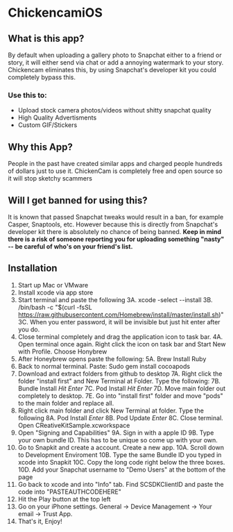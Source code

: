 # ChickencamiOS

## What is this app?
By default when uploading a gallery photo to Snapchat either to a friend or story, it will either send via chat or add a annoying watermark to your story. Chickencam eliminates this, by using Snapchat's developer kit you could completely bypass this.
### Use this to:
* Upload stock camera photos/videos without shitty snapchat quality
* High Quality Advertisments
* Custom GIF/Stickers

## Why this App?
People in the past have created similar apps and charged people hundreds of dollars just to use it. ChickenCam is completely free and open source so it will stop sketchy scammers

## Will I get banned for using this?
It is known that passed Snapchat tweaks would result in a ban, for example Casper, Snaptools, etc. However because this is directly from Snapchat's developer kit there is absolutely no chance of being banned. **Keep in mind there is a risk of someone reporting you for uploading something "nasty" -- be careful of who's on your friend's list.**

## Installation
1. Start up Mac or VMware
2. Install xcode via app store
3. Start terminal and paste the following
  3A. xcode -select --install 
  3B. /bin/bash -c "$(curl -fsSL https://raw.githubusercontent.com/Homebrew/install/master/install.sh)"
  3C. When you enter password, it will be invisible but just hit enter after you do.
4. Close terminal completely and drag the application icon to task bar.
  4A. Open terminal once again. Right click the icon on task bar and Start New with Profile. Choose Honybrew
5. After Honeybrew opens paste the following:
  5A. Brew Install Ruby
6. Back to normal terminal. Paste: Sudo gem install cocoapods
7. Download and extract folders from github to desktop
  7A. Right click the folder "install first" and New Terminal at Folder. Type the following:
  7B. Bundle Install  *Hit Enter*
  7C. Pod Install  *Hit Enter*
  7D. Move main folder out completely to desktop.
  7E. Go into "install first" folder and move "pods" to the main folder and replace all.
8. Right click main folder and click New Terminal at folder. Type the following
  8A. Pod Install *Enter*
  8B. Pod Update *Enter*
  8C. Close terminal. Open CReativeKitSample.xcworkspace
9. Open "Signing and Capabilities"
  9A. Sign in with a apple ID
  9B. Type your own bundle ID. This has to be unique so come up with your own.
10. Go to Snapkit and create a account. Create a new app.
  10A. Scroll down to Development Enviroment
  10B. Type the same Bundle ID you typed in xcode into Snapkit
  10C. Copy the long code right below the three boxes.
  10D. Add your Snapchat username to "Demo Users" at the bottom of the page
11. Go back to xcode and into "Info" tab. Find SCSDKClientID and paste the code into "PASTEAUTHCODEHERE"
12. Hit the Play button at the top left
13. Go on your iPhone settings. General -> Device Management -> Your email -> Trust App.
14. That's it, Enjoy!



  
  
